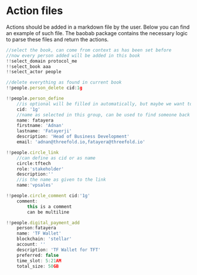 # Action files

Actions should be added in a markdown file by the user. Below you can find an example of such file. The baobab package contains the necessary logic to parse these files and return the actions.

```js
//select the book, can come from context as has been set before
//now every person added will be added in this book
!!select_domain protocol_me
!!select_book aaa
!!select_actor people

//delete everything as found in current book
!!people.person_delete cid:1g

!!people.person_define
	//is optional will be filled in automatically, but maybe we want to update
	cid: '1g' 
	//name as selected in this group, can be used to find someone back
	name: fatayera 
	firstname: 'Adnan'
	lastname: 'Fatayerji'
	description: 'Head of Business Development'
	email: 'adnan@threefold.io,fatayera@threefold.io'

!!people.circle_link
	//can define as cid or as name
	circle:tftech         
	role:'stakeholder'
	description:''
	//is the name as given to the link
	name:'vpsales'        

!!people.circle_comment cid:'1g' 
	comment:
		this is a comment
		can be multiline 

!!people.digital_payment_add
	person:fatayera
	name: 'TF Wallet'
	blockchain: 'stellar'
	account: ''
	description: 'TF Wallet for TFT' 
	preferred: false
	time_slot: 5:21AM
	total_size: 50GB
```
